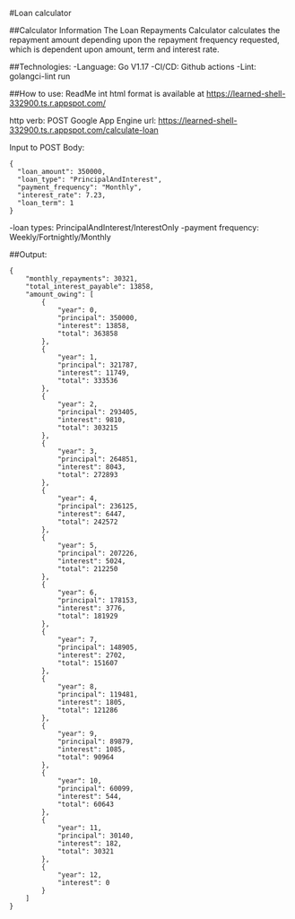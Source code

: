 #Loan calculator

##Calculator Information
The Loan Repayments Calculator calculates the repayment amount depending upon the repayment frequency requested, which is dependent upon amount, term and interest rate.


##Technologies:
-Language: Go V1.17
-CI/CD: Github actions
-Lint: golangci-lint run


##How to use:
ReadMe int html format is available at https://learned-shell-332900.ts.r.appspot.com/


http verb: POST
Google App Engine url: https://learned-shell-332900.ts.r.appspot.com/calculate-loan


Input to POST Body:

```
{
  "loan_amount": 350000,
  "loan_type": "PrincipalAndInterest",
  "payment_frequency": "Monthly",
  "interest_rate": 7.23,
  "loan_term": 1
}
```

-loan types: PrincipalAndInterest/InterestOnly
-payment frequency: Weekly/Fortnightly/Monthly


##Output:

```
{
    "monthly_repayments": 30321,
    "total_interest_payable": 13858,
    "amount_owing": [
        {
            "year": 0,
            "principal": 350000,
            "interest": 13858,
            "total": 363858
        },
        {
            "year": 1,
            "principal": 321787,
            "interest": 11749,
            "total": 333536
        },
        {
            "year": 2,
            "principal": 293405,
            "interest": 9810,
            "total": 303215
        },
        {
            "year": 3,
            "principal": 264851,
            "interest": 8043,
            "total": 272893
        },
        {
            "year": 4,
            "principal": 236125,
            "interest": 6447,
            "total": 242572
        },
        {
            "year": 5,
            "principal": 207226,
            "interest": 5024,
            "total": 212250
        },
        {
            "year": 6,
            "principal": 178153,
            "interest": 3776,
            "total": 181929
        },
        {
            "year": 7,
            "principal": 148905,
            "interest": 2702,
            "total": 151607
        },
        {
            "year": 8,
            "principal": 119481,
            "interest": 1805,
            "total": 121286
        },
        {
            "year": 9,
            "principal": 89879,
            "interest": 1085,
            "total": 90964
        },
        {
            "year": 10,
            "principal": 60099,
            "interest": 544,
            "total": 60643
        },
        {
            "year": 11,
            "principal": 30140,
            "interest": 182,
            "total": 30321
        },
        {
            "year": 12,
            "interest": 0
        }
    ]
}
```

